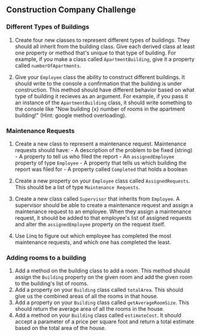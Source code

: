 ## Construction Company Challenge

### Different Types of Buildings
1. Create four new classes to represent different types of buildings. They should all inherit from the building class. Give each derived class at least one property or method that's unique to that type of building. For example, if you make a class called `ApartmentBuilding`, give it a property called `numberOfApartments`.

1. Give your `Employee` class the ability to construct different buildings. It should write to the console a confirmation that the building is under construction. This method should have different behavior based on what type of building it recieves as an argument. For example, if you pass it an instance of the `ApartmentBuilding` class, it should write something to the console like "Now building {x} number of rooms in the apartment building!" (Hint: google method overloading).

### Maintenance Requests
1. Create a new class to represent a maintenance request. Maintenance requests should have:
        - A description of the problem to be fixed (string)
        - A property to tell us who filed the report
        - An `assignedEmployee` property of type `Employee`
        - A property that tells us which building the report was filed for
        - A property called `Completed` that holds a boolean

1. Create a new property on your  `Employee` class called `AssignedRequests`. This should be a list of type `Maintenance Requests`. 

1. Create a new class called `Supervisor` that inherits from `Employee`. A supervisor should be able to create a maintenance request and assign a maintenance request to an employee. When they assign a maintenance request, it should be added to that employee's list of assigned requests and alter the `assignedEmployee` property on the request itself.
1. Use Linq to figure out which employee has completed the most maintenance requests, and which one has completed the least.


### Adding rooms to a building
1. Add a method on the building class to add a room. This method should assign the `Building` property on the given room and add the given room to the building's list of rooms.
1. Add a property on your `Building` class called `totalArea`. This should give us the combined areas of all the rooms in that house. 
1. Add a property on your `Building` class called `getAverageRoomSize`. This should return the average area of all the rooms in the house.
1. Add a method on your `Building` class called `estimateCost`. It should accept a parameter of a price per square foot and return a total estimate based on the total area of the house. 
